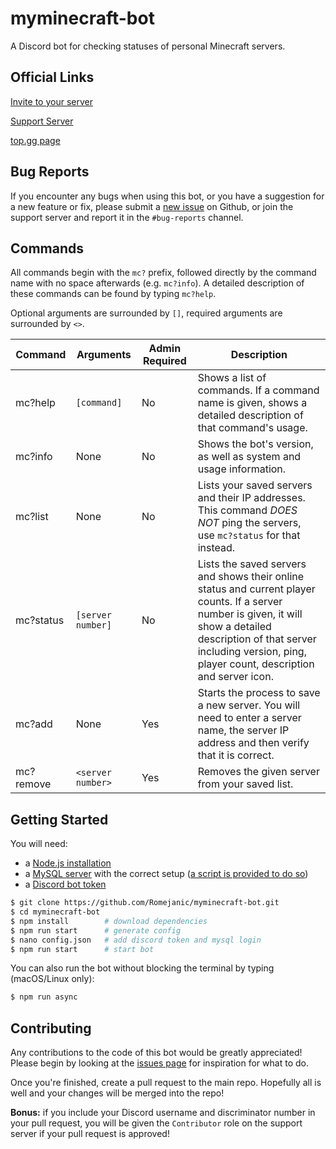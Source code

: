 # myminecraft-bot
A Discord bot for checking statuses of personal Minecraft servers.

## Official Links
[Invite to your server](https://discord.com/api/oauth2/authorize?client_id=793150744533925888&permissions=60480&scope=bot)

[Support Server](https://discord.gg/x3AtYWtKp6)

[top.gg page](https://top.gg/bot/793150744533925888)

## Bug Reports
If you encounter any bugs when using this bot, or you have a suggestion for a new feature or fix, please submit a [new issue](https://github.com/Romejanic/myminecraft-bot/issues/new/choose) on Github, or join the support server and report it in the `#bug-reports` channel.

## Commands
All commands begin with the `mc?` prefix, followed directly by the command name with no space afterwards (e.g. `mc?info`). A detailed description of these commands can be found by typing `mc?help`.

Optional arguments are surrounded by `[]`, required arguments are surrounded by `<>`.

|Command|Arguments|Admin Required|Description|
|-------|---------|--------------|-----------|
|mc?help|`[command]`|No|Shows a list of commands. If a command name is given, shows a detailed description of that command's usage.|
|mc?info|None|No|Shows the bot's version, as well as system and usage information.|
|mc?list|None|No|Lists your saved servers and their IP addresses. This command *DOES NOT* ping the servers, use `mc?status` for that instead.|
|mc?status|`[server number]`|No|Lists the saved servers and shows their online status and current player counts. If a server number is given, it will show a detailed description of that server including version, ping, player count, description and server icon.|
|mc?add|None|Yes|Starts the process to save a new server. You will need to enter a server name, the server IP address and then verify that it is correct.|
|mc?remove|`<server number>`|Yes|Removes the given server from your saved list.|


## Getting Started
You will need:
- a [Node.js installation](https://nodejs.org/en/)
- a [MySQL server](https://dev.mysql.com/downloads/installer/) with the correct setup ([a script is provided to do so](init-db.sql))
- a [Discord bot token](https://discord.com/developers/applications)

```sh
$ git clone https://github.com/Romejanic/myminecraft-bot.git
$ cd myminecraft-bot
$ npm install        # download dependencies
$ npm run start      # generate config
$ nano config.json   # add discord token and mysql login
$ npm run start      # start bot
```

You can also run the bot without blocking the terminal by typing (macOS/Linux only):
```sh
$ npm run async
```

## Contributing
Any contributions to the code of this bot would be greatly appreciated! Please begin by looking at the [issues page](https://github.com/Romejanic/myminecraft-bot/issues) for inspiration for what to do.

Once you're finished, create a pull request to the main repo. Hopefully all is well and your changes will be merged into the repo!

**Bonus:** if you include your Discord username and discriminator number in your pull request, you will be given the `Contributor` role on the support server if your pull request is approved!
